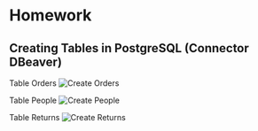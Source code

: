 # Homework

## Creating Tables in PostgreSQL (Connector DBeaver)

Table Orders
![Create Orders](https://user-images.githubusercontent.com/101666279/159480363-849a785c-92cd-4064-9017-0b2f212e32ac.png)

Table People
![Create People](https://user-images.githubusercontent.com/101666279/159480386-aaeb4234-9386-4c50-96f3-7b560eed50ed.png)

Table Returns
![Create Returns](https://user-images.githubusercontent.com/101666279/159480458-c419b1be-975a-4f7e-8383-4a5a3e4c0bd7.png)
